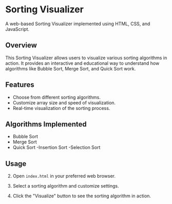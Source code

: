 # Sorting Visualizer

A web-based Sorting Visualizer implemented using HTML, CSS, and JavaScript.

## Overview

This Sorting Visualizer allows users to visualize various sorting algorithms in action. It provides an interactive and educational way to understand how algorithms like Bubble Sort, Merge Sort, and Quick Sort work.


## Features

- Choose from different sorting algorithms.
- Customize array size and speed of visualization.
- Real-time visualization of the sorting process.

## Algorithms Implemented

- Bubble Sort
- Merge Sort
- Quick Sort
-Insertion Sort
-Selection Sort

## Usage

2. Open `index.html` in your preferred web browser.

3. Select a sorting algorithm and customize settings.

4. Click the "Visualize" button to see the sorting algorithm in action.


